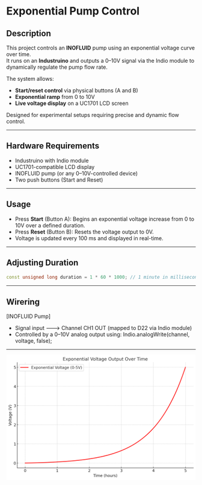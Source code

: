 # Exponential Pump Control

## Description

This project controls an **INOFLUID** pump using an exponential voltage curve over time.  
It runs on an **Industruino** and outputs a 0–10V signal via the Indio module to dynamically regulate the pump flow rate.

The system allows:
- **Start/reset control** via physical buttons (A and B)
- **Exponential ramp** from 0 to 10V
- **Live voltage display** on a UC1701 LCD screen

Designed for experimental setups requiring precise and dynamic flow control.

---

## Hardware Requirements

- Industruino with Indio module  
- UC1701-compatible LCD display  
- INOFLUID pump (or any 0–10V-controlled device)  
- Two push buttons (Start and Reset)

---

## Usage

- Press **Start** (Button A): Begins an exponential voltage increase from 0 to 10V over a defined duration.
- Press **Reset** (Button B): Resets the voltage output to 0V.
- Voltage is updated every 100 ms and displayed in real-time.

---

## Adjusting Duration

```cpp
const unsigned long duration = 1 * 60 * 1000; // 1 minute in milliseconds
```
---

## Wirering
[INOFLUID Pump]
   - Signal input  ---> Channel CH1 OUT (mapped to D22 via Indio module)
   - Controlled by a 0–10V analog output using:
       Indio.analogWrite(channel, voltage, false);
---

![](graph.png)

